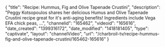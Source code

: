 {
    "title": "Recipe: Hummus, Fig and Olive Tapenade Crustini",
    "description": "Peggy Kotsopoulos shares her delicious Humus and Olive Tapenade Crustini recipe great for it's anti-aging benefits! Ingredients include Vega EFA chick peas, ...",
    "channelid": "165462",
    "videoid": "165616",
    "date_created": "1399316172",
    "date_modified": "1418181405",
    "type": "captivate",
    "layout": "channelVideo",
    "url": "\/charbroil-tv\/recipe-hummus-fig-and-olive-tapenade-crustini\/165462-165616"
}